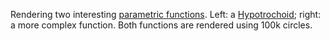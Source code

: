 Rendering two interesting [parametric functions](https://en.wikipedia.org/wiki/Parametric_equation). Left: a [Hypotrochoid](https://en.wikipedia.org/wiki/Hypotrochoid); right: a more complex function.
Both functions are rendered using 100k circles.